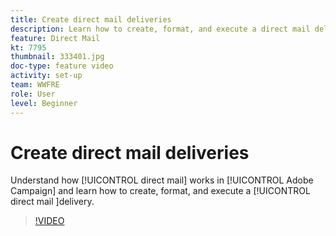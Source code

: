 ```yaml
---
title: Create direct mail deliveries
description: Learn how to create, format, and execute a direct mail delivery.
feature: Direct Mail
kt: 7795
thumbnail: 333401.jpg
doc-type: feature video
activity: set-up
team: WWFRE
role: User
level: Beginner
---
```


# Create direct mail deliveries

Understand how [!UICONTROL direct mail] works in [!UICONTROL Adobe Campaign] and learn how to create, format, and execute a [!UICONTROL direct mail ]delivery.

>[!VIDEO](https://video.tv.adobe.com/v/333401?quality=12)

